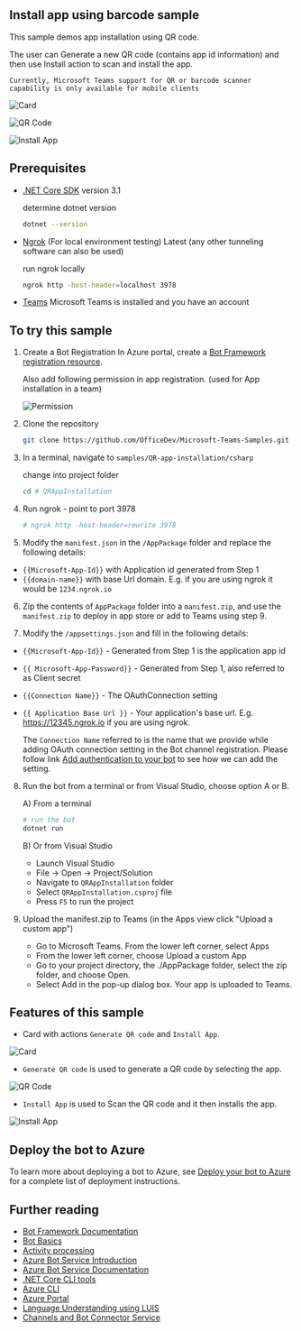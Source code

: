 ﻿﻿﻿
## Install app using barcode sample

This sample demos app installation using QR code.

The user can Generate a new QR code (contains app id information) and then use Install action to scan and install the app.

`Currently, Microsoft Teams support for QR or barcode scanner capability is only available for mobile clients`

![Card](QRAppInstallation/Images/CardWithButtons.png)

![QR Code](QRAppInstallation/Images/QRCode.png)

![Install App](QRAppInstallation/Images/AppInstallation.png)

## Prerequisites

- [.NET Core SDK](https://dotnet.microsoft.com/download) version 3.1

  determine dotnet version
  ```bash
  dotnet --version
  ```
- [Ngrok](https://ngrok.com/download) (For local environment testing) Latest (any other tunneling software can also be used)
  
  run ngrok locally
  ```bash
  ngrok http -host-header=localhost 3978
  ```
- [Teams](https://teams.microsoft.com) Microsoft Teams is installed and you have an account

## To try this sample

1) Create a Bot Registration
   In Azure portal, create a [Bot Framework registration resource](https://docs.microsoft.com/en-us/azure/bot-service/bot-builder-authentication?view=azure-bot-service-4.0&tabs=csharp%2Caadv2).
   
   Also add following permission in app registration. (used for App installation in a team)
   
   ![Permission](QRAppInstallation/Images/Permission.png)

2) Clone the repository
   ```bash
   git clone https://github.com/OfficeDev/Microsoft-Teams-Samples.git
   ```
   
3) In a terminal, navigate to `samples/QR-app-installation/csharp`

    change into project folder
    ```bash
    cd # QRAppInstallation
    ```
    
4) Run ngrok - point to port 3978

    ```bash
    # ngrok http -host-header=rewrite 3978
    ```
 
5) Modify the `manifest.json` in the `/AppPackage` folder and replace the following details:
  - `{{Microsoft-App-Id}}` with Application id generated from Step 1
  - `{{domain-name}}` with base Url domain. E.g. if you are using ngrok it would be `1234.ngrok.io`

6) Zip the contents of `AppPackage` folder into a `manifest.zip`, and use the `manifest.zip` to deploy in app store or add to Teams using step 9.

7) Modify the `/appsettings.json` and fill in the following details:
  - `{{Microsoft-App-Id}}` - Generated from Step 1 is the application app id
  - `{{ Microsoft-App-Password}}` - Generated from Step 1, also referred to as Client secret
  - `{{Connection Name}}` - The OAuthConnection setting 
  - `{{ Application Base Url }}` - Your application's base url. E.g. https://12345.ngrok.io if you are using ngrok.

    The `Connection Name` referred to is the name that we provide while adding OAuth connection setting in the Bot channel registration.
    Please follow link [Add authentication to your bot](https://docs.microsoft.com/en-us/microsoftteams/platform/bots/how-to/authentication/add-authentication?tabs=dotnet%2Cdotnet-sample#azure-ad-v2) to see how we can add the setting.
  
8) Run the bot from a terminal or from Visual Studio, choose option A or B.
 
   A) From a terminal
     ```bash
     # run the bot
     dotnet run
     ```

   B) Or from Visual Studio
     - Launch Visual Studio
     - File -> Open -> Project/Solution
     - Navigate to `QRAppInstallation` folder
     - Select `QRAppInstallation.csproj` file
     - Press `F5` to run the project 

9) Upload the manifest.zip to Teams (in the Apps view click "Upload a custom app")
   - Go to Microsoft Teams. From the lower left corner, select Apps
   - From the lower left corner, choose Upload a custom App
   - Go to your project directory, the ./AppPackage folder, select the zip folder, and choose Open.
   - Select Add in the pop-up dialog box. Your app is uploaded to Teams.

## Features of this sample

- Card with actions `Generate QR code` and `Install App`. 

![Card](QRAppInstallation/Images/CardWithButtons.png)

- `Generate QR code` is used to generate a QR code by selecting the app.

![QR Code](QRAppInstallation/Images/QRCode.png)

- `Install App` is used to Scan the QR code and it then installs the app.

![Install App](QRAppInstallation/Images/AppInstallation.png)

## Deploy the bot to Azure

To learn more about deploying a bot to Azure, see [Deploy your bot to Azure](https://aka.ms/azuredeployment) for a complete list of deployment instructions.

## Further reading

- [Bot Framework Documentation](https://docs.botframework.com)
- [Bot Basics](https://docs.microsoft.com/azure/bot-service/bot-builder-basics?view=azure-bot-service-4.0)
- [Activity processing](https://docs.microsoft.com/en-us/azure/bot-service/bot-builder-concept-activity-processing?view=azure-bot-service-4.0)
- [Azure Bot Service Introduction](https://docs.microsoft.com/azure/bot-service/bot-service-overview-introduction?view=azure-bot-service-4.0)
- [Azure Bot Service Documentation](https://docs.microsoft.com/azure/bot-service/?view=azure-bot-service-4.0)
- [.NET Core CLI tools](https://docs.microsoft.com/en-us/dotnet/core/tools/?tabs=netcore2x)
- [Azure CLI](https://docs.microsoft.com/cli/azure/?view=azure-cli-latest)
- [Azure Portal](https://portal.azure.com)
- [Language Understanding using LUIS](https://docs.microsoft.com/en-us/azure/cognitive-services/luis/)
- [Channels and Bot Connector Service](https://docs.microsoft.com/en-us/azure/bot-service/bot-concepts?view=azure-bot-service-4.0)
